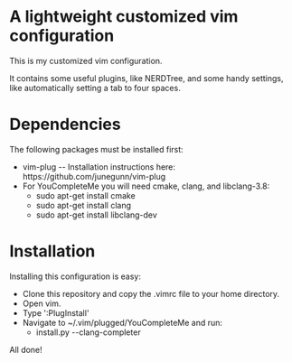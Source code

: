 # A lightweight customized vim configuration

This is my customized vim configuration.  

It contains some useful plugins, like NERDTree, and some handy settings, like automatically setting a tab to four spaces.

<h1>Dependencies</h1>

The following packages must be installed first:

<ul>
  <li>vim-plug -- Installation instructions here: https://github.com/junegunn/vim-plug
  <li>For YouCompleteMe you will need cmake, clang, and libclang-3.8:
  <ul>
    <li>sudo apt-get install cmake</li>
    <li>sudo apt-get install clang</li>
    <li>sudo apt-get install libclang-dev</li>
  </ul>
</ul>

<h1>Installation</h1>

Installing this configuration is easy:

<ul>
  <li>Clone this repository and copy the .vimrc file to your home directory.
  <li>Open vim.
  <li>Type ':PlugInstall'
  <li>Navigate to ~/.vim/plugged/YouCompleteMe and run: 
    <ul><li>install.py --clang-completer</li></ul>
</ul>

All done!
